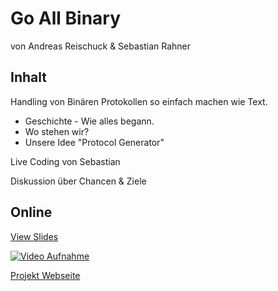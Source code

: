 Go All Binary
=============

von Andreas Reischuck & Sebastian Rahner

Inhalt
------

Handling von Binären Protokollen so einfach machen wie Text.

* Geschichte - Wie alles begann.
* Wo stehen wir?
* Unsere Idee "Protocol Generator"

Live Coding von Sebastian

Diskussion über Chancen & Ziele

Online
------

[View Slides](https://cpp-dresden.github.io/Slides/2015-04-09%20Go%20All%20Binary/)

[![Video Aufnahme](http://img.youtube.com/vi/6bRBg2AR69o/0.jpg)](https://www.youtube.com/watch?v=6bRBg2AR69o)

[Projekt Webseite](https://protlr.com/)
